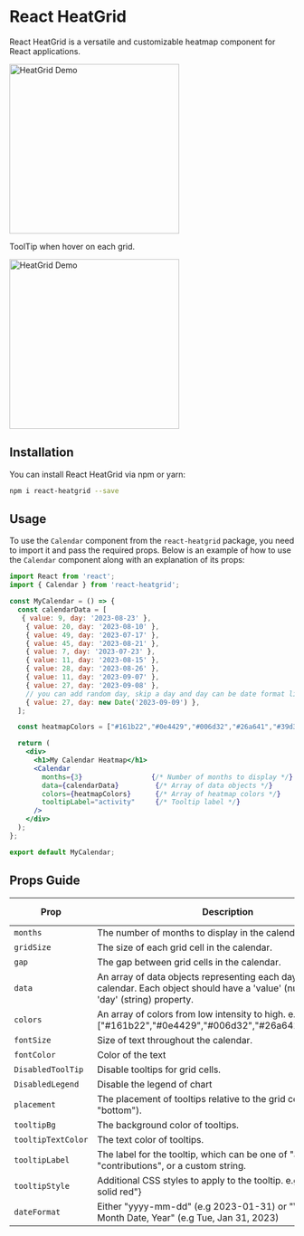 # React HeatGrid

React HeatGrid is a versatile and customizable heatmap component for React applications.

<img src="https://github.com/Amyx000/react-heatgrid/assets/104687128/81268e28-2c18-431b-8945-ce22295d4077" width="300" alt="HeatGrid Demo">

ToolTip when hover on each grid.

<img src="https://github.com/Amyx000/react-heatgrid/assets/104687128/60e4a279-e7b1-4274-9679-fa1b6fe70c3c" width="300" alt="HeatGrid Demo">

## Installation

You can install React HeatGrid via npm or yarn:

```bash
npm i react-heatgrid --save
```

## Usage

To use the `Calendar` component from the `react-heatgrid` package, you need to import it and pass the required props. Below is an example of how to use the `Calendar` component along with an explanation of its props:

```jsx
import React from 'react';
import { Calendar } from 'react-heatgrid';

const MyCalendar = () => {
  const calendarData = [
   { value: 9, day: '2023-08-23' },
    { value: 20, day: '2023-08-10' },
    { value: 49, day: '2023-07-17' },
    { value: 45, day: '2023-08-21' },
    { value: 7, day: '2023-07-23' },
    { value: 11, day: '2023-08-15' },
    { value: 28, day: '2023-08-26' },
    { value: 11, day: '2023-09-07' },
    { value: 27, day: '2023-09-08' },
    // you can add random day, skip a day and day can be date format like...
    { value: 27, day: new Date('2023-09-09') },
  ];

  const heatmapColors = ["#161b22","#0e4429","#006d32","#26a641","#39d353"];

  return (
    <div>
      <h1>My Calendar Heatmap</h1>
      <Calendar
        months={3}                 {/* Number of months to display */}
        data={calendarData}         {/* Array of data objects */}
        colors={heatmapColors}      {/* Array of heatmap colors */}
        tooltipLabel="activity"     {/* Tooltip label */}
      />
    </div>
  );
};

export default MyCalendar;

```

## Props Guide

| Prop               | Description                                                                                                                             | Default Value |
| ------------------ | --------------------------------------------------------------------------------------------------------------------------------------- | ------------- |
| `months`           | The number of months to display in the calendar.                                                                                        | 3             |
| `gridSize`         | The size of each grid cell in the calendar.                                                                                             | "20px"        |
| `gap`              | The gap between grid cells in the calendar.                                                                                             | "2px"         |
| `data`             | An array of data objects representing each day in the calendar. Each object should have a 'value' (number) and 'day' (string) property. | Required      |
| `colors`           | An array of colors from low intensity to high. e.g ["#161b22","#0e4429","#006d32","#26a641","#39d353"]                                  | Required      |
| `fontSize`         | Size of text throughout the calendar.                                                                                                   | "12px"        |
| `fontColor`        | Color of the text                                                                                                                       | "black"       |
| `DisabledToolTip`  | Disable tooltips for grid cells.                                                                                                        | false         |
| `DisabledLegend`   | Disable the legend of chart                                                                                                             | false         |
| `placement`        | The placement of tooltips relative to the grid cell ("top" or "bottom").                                                                | "top"         |
| `tooltipBg`        | The background color of tooltips.                                                                                                       | "#303030"     |
| `tooltipTextColor` | The text color of tooltips.                                                                                                             | "white"       |
| `tooltipLabel`     | The label for the tooltip, which can be one of "activity", "contributions", or a custom string.                                         | "activity"    |
| `tooltipStyle`     | Additional CSS styles to apply to the tooltip. e.g {border:"1px solid red"}                                                             | None          |
| `dateFormat`       | Either "yyyy-mm-dd" (e.g 2023-01-31) or "WeekDay, Month Date, Year" (e.g Tue, Jan 31, 2023)                                             | "yyyy-mm-dd"  |
